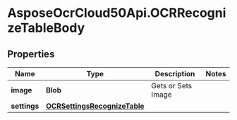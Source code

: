 # AsposeOcrCloud50Api.OCRRecognizeTableBody

## Properties

Name | Type | Description | Notes
------------ | ------------- | ------------- | -------------
**image** | **Blob** | Gets or Sets Image | 
**settings** | [**OCRSettingsRecognizeTable**](OCRSettingsRecognizeTable.md) |  | 


